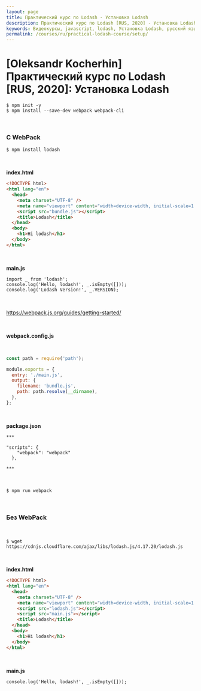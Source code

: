 ```yaml
---
layout: page
title: Практический курс по Lodash - Установка Lodash
description: Практический курс по Lodash [RUS, 2020] - Установка Lodash
keywords: Видеокурсы, javascript, lodash, Установка Lodash, русский язык
permalink: /courses/ru/practical-lodash-course/setup/
---
```


# [Oleksandr Kocherhin] Практический курс по Lodash [RUS, 2020]: Установка Lodash

    $ npm init -y
    $ npm install --save-dev webpack webpack-cli

<br/>

### C WebPack

    $ npm install lodash

<br/>

**index.html**

```html
<!DOCTYPE html>
<html lang="en">
  <head>
    <meta charset="UTF-8" />
    <meta name="viewport" content="width=device-width, initial-scale=1.0" />
    <script src="bundle.js"></script>
    <title>Lodash</title>
  </head>
  <body>
    <h1>Hi lodash</h1>
  </body>
</html>
```

<br/>

**main.js**

```
import _ from 'lodash';
console.log('Hello, lodash!', _.isEmpty([]));
console.log('Lodash Version!', _.VERSION);
```

<br/>

https://webpack.js.org/guides/getting-started/

<br/>

**webpack.config.js**

<br/>

```js
const path = require('path');

module.exports = {
  entry: './main.js',
  output: {
    filename: 'bundle.js',
    path: path.resolve(__dirname),
  },
};
```

<br/>

**package.json**

```
***

"scripts": {
    "webpack": "webpack"
  },

***
```

<br/>

    $ npm run webpack

<br/>

### Без WebPack

<br/>

    $ wget https://cdnjs.cloudflare.com/ajax/libs/lodash.js/4.17.20/lodash.js

<br/>

**index.html**

```html
<!DOCTYPE html>
<html lang="en">
  <head>
    <meta charset="UTF-8" />
    <meta name="viewport" content="width=device-width, initial-scale=1.0" />
    <script src="lodash.js"></script>
    <script src="main.js"></script>
    <title>Lodash</title>
  </head>
  <body>
    <h1>Hi lodash</h1>
  </body>
</html>
```

<br/>

**main.js**

```
console.log('Hello, lodash!', _.isEmpty([]));
```
